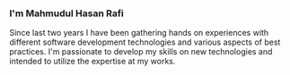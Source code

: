 ### I'm Mahmudul Hasan Rafi

Since last two years I have been gathering hands on experiences with different software development technologies and various aspects of best practices. I'm passionate to develop my skills on new technologies and intended to utilize the expertise at my works.
